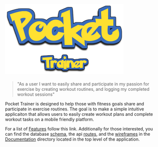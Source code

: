 ## [![PocketTrainer](./Documentation/Pocket.png)](https://github.com/tamagrijr/pocketTrainer)

> "As a user I want to easily share and participate in my passion for exercise by creating workout routines, and logging my completed workout sessions"

Pocket Trainer is designed to help those with fitness goals share and participate in exercise routines. The goal is to make a simple intuitive applicaiton that allows users to easily create workout plans and complete workout tasks on a mobile friendly platform.

For a list of [Features](https://github.com/tamagrijr/pocketTrainer/blob/main/Documentation/MVP/mvp.md) follow this link. Additionally for those interested, you can find the database [schema](https://github.com/tamagrijr/pocketTrainer/blob/main/Documentation/Schema/schema.md), the api [routes](https://github.com/tamagrijr/pocketTrainer/blob/main/Documentation/Routes/api-routes.md), and the [wireframes](https://github.com/tamagrijr/pocketTrainer/blob/main/Documentation/Wireframes/wireframes.md) in the [Documentation](https://github.com/tamagrijr/pocketTrainer/tree/main/Documentation) directory located in the top level of the application.
